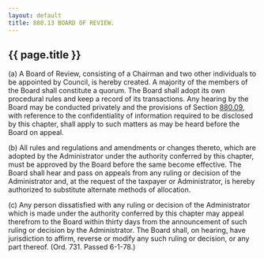 ```yaml
---
layout: default 
title: 880.13 BOARD OF REVIEW.
---
```


{{ page.title }}
----------------

​(a) A Board of Review, consisting of a Chairman and two other
individuals to be appointed by Council, is hereby created. A majority of
the members of the Board shall constitute a quorum. The Board shall
adopt its own procedural rules and keep a record of its transactions.
Any hearing by the Board may be conducted privately and the provisions
of Section [880.09](3fc695ce.html), with reference to the
confidentiality of information required to be disclosed by this chapter,
shall apply to such matters as may be heard before the Board on appeal.

​(b) All rules and regulations and amendments or changes thereto, which
are adopted by the Administrator under the authority conferred by this
chapter, must be approved by the Board before the same become effective.
The Board shall hear and pass on appeals from any ruling or decision of
the Administrator and, at the request of the taxpayer or Administrator,
is hereby authorized to substitute alternate methods of allocation.

​(c) Any person dissatisfied with any ruling or decision of the
Administrator which is made under the authority conferred by this
chapter may appeal therefrom to the Board within thirty days from the
announcement of such ruling or decision by the Administrator. The Board
shall, on hearing, have jurisdiction to affirm, reverse or modify any
such ruling or decision, or any part thereof. (Ord. 731. Passed 6-1-78.)
